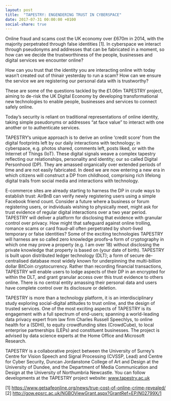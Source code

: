 ```yaml
---
layout: post
title:  "TAPESTRY: ENGENDERING TRUST IN CYBERSPACE"
date: 2017-07-31 00:00:00 +0100
social-share: true
---
```


Online fraud and scams cost the UK economy over £670m in 2014, with the majority perpetrated through false identities [1]. In cyberspace we interact through pseudonyms and addresses that can be fabricated in a moment, so how can we decide the trustworthiness of the people, businesses and digital services we encounter online?

How can you trust that the identity you are interacting online with today wasn’t created out of thinair yesterday to run a scam? How can we ensure the service we are registering our personal data with is trustworthy?


These are some of the questions tackled by the £1.06m TAPESTRY project, aiming to de-risk the UK Digital Economy by developing transformational new technologies to enable people, businesses and services to connect safely online.

Today’s security is reliant on traditional representations of online identity, taking simple pseudonyms or addresses “at face value” to interact with one another or to authenticate services.

TAPESTRY’s unique approach is to derive an online ‘credit score’ from the digital footprints left by our daily interactions with technology; in cyberspace, e.g. photos shared, comments left, posts liked, or with the Internet of Things (IoT). These digital signals weave a complex tapestry reflecting our relationships, personality and identity; our so called Digital Personhood (DP). They are amassed organically over extended periods of time and are not easily fabricated. In deed we are now entering a new era in which citizens will construct a DP from childhood, comprising rich lifelong digital trails from social media and interactions with technology.

E-commerce sites are already starting to harness the DP in crude ways to establish trust: AirBnB can verify newly registering users using a simple Facebook friend count. Consider a future where a business or forum registering users, or individuals wishing to physically meet, might ask for trust evidence of regular digital interactions over a two year period. TAPESTRY will deliver a platform for disclosing that evidence with granular control over privacy. How might that safeguard against online trolling, romance scams or card fraud–all often perpetrated by short-lived temporary or false identities? Some of the exciting technologies TAPESTRY will harness are so called zero knowledge proofs–a form of cryptography in which one may prove a property (e.g. I am over 18) without disclosing the private knowledge that property is based on (your date of birth). TAPESTRY is built upon distributed ledger technology (DLT); a form of secure de-centralised database most widely known for underpinning the multi-billion dollar BitCoin cryptocurrency. Rather than recording financial transactions, TAPESTRY will enable users to lodge aspects of their DP in an encrypted for within the DLT, and grant granular access over this trust evidence to others online. There is no central entity amassing their personal data and users have complete control over its disclosure or deletion.

TAPESTRY is more than a technology platform, it is an interdisciplinary study exploring social-digital attitudes to trust online, and the design of trusted services. One of the most exciting aspects of TAPESTRY is its engagement with a full spectrum of end-users; spanning a world-leading data privacy expert from law firm Charles Russell Speechlys, to online health for a (SDHI), to equity crowdfunding sites (CrowdCube), to local enterprise partnerships (LEPs) and constituent businesses. The project is advised by data science experts at the Home Office and Microsoft Research.

TAPESTRY is a collaborative project between the University of Surrey’s Centre for Vision Speech and Signal Processing (CVSSP, Lead) and Centre for Cyber Security, Duncan Jordanstone College of Art and Design at the University of Dundee, and the Department of Media Communication and Design at the University of Northumbria Newcastle. You can follow developments at the TAPESTRY project website: www.tapestry.ac.uk

[1] https://www.getsafeonline.org/news/true-cost-of-online-crime-revealed/
[2] http://gow.epsrc.ac.uk/NGBOViewGrant.aspx?GrantRef=EP/N02799X/1
